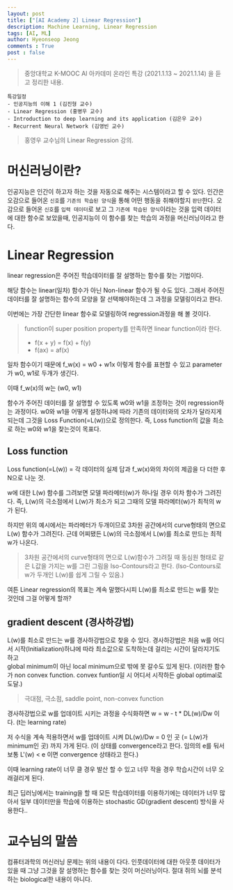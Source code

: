 ```yaml
---
layout: post
title: ["[AI Academy 2] Linear Regression"]
description: Machine Learning, Linear Regression
tags: [AI, ML]
author: Hyeonseop Jeong
comments : True
post : false
---
```


> 중앙대학교 K-MOOC AI 아카데미 온라인 특강 (2021.1.13 ~ 2021.1.14) 을 듣고 정리한 내용.

```
특강일정
- 인공지능의 이해 1 (김진형 교수)
- Linear Regression (홍병우 교수)
- Introduction to deep learning and its application (김은우 교수)
- Recurrent Neural Network (김영빈 교수)
```

> 홍영우 교수님의 Linear Regression 강의.


# 머신러닝이란?
인공지능은 인간이 하고자 하는 것을 자동으로 해주는 시스템이라고 할 수 있다. 인간은 오감으로 들어온 `신호`를 `기존의 학습된 양식`을 통해 어떤 행동을 취해야할지 `판단`한다. 
오감으로 들어온 `신호`를 `입력 데이터`로 보고 그 `기존에 학습된 양식`이라는 것을 입력 데이터에 대한 함수로 보았을때,
인공지능이 이 함수를 찾는 학습의 과정을 머신러닝이라고 한다.

# Linear Regression
linear regression은 주어진 학습데이터를 잘 설명하는 함수를 찾는 기법이다.

해당 함수는 linear(일차) 함수가 아닌 Non-linear 함수가 될 수도 있다. 그래서 주어진 데이터를 잘 설명하는 함수의 모양을 잘 선택해야하는데 그 과정을 모델링이라고 한다.

이번에는 가장 간단한 linear 함수로 모델링하여 regression과정을 해 볼 것이다.

> function이 super position property를 만족하면 linear function이라 한다.
> - f(x + y) = f(x) + f(y)
> - f(ax) = af(x)

일차 함수이기 때문에 f_w(x) = w0 + w1x 이렇게 함수를 표현할 수 있고 parameter가 w0, w1로 두개가 생긴다.

이때 f_w(x)의 w는 (w0, w1)

함수가 주어진 데이터를 잘 설명할 수 있도록 w0와 w1을 조정하는 것이 regression하는 과정이다. 
w0와 w1을 어떻게 설정하냐에 따라 기존의 데이터와의 오차가 달라지게 되는데 그것을 Loss Function(=L(w))으로 정의한다.
즉, Loss function의 값을 최소로 하는 w0와 w1을 찾는것이 목표다.

## Loss function
Loss function(=L(w)) = 각 데이터의 실제 답과 f_w(x)와의 차이의 제곱을 다 더한 후 N으로 나눈 것.

w에 대한 L(w) 함수를 그려보면 모델 파라메터(w)가 하나일 경우 이차 함수가 그려진다. 즉, L(w)의 극소점에서 L(w)가 최소가 되고 그때의 모델 파라메터(w)가 최적의 w가 된다.

하지만 위의 예시에서는 파라메터가 두개이므로 3차원 공간에서의 curve형태의 면으로 L(w) 함수가 그려진다.
근데 어찌됐든 L(w)의 극소점에서 L(w)를 최소로 만드는 최적 w가 나온다.

> 3차원 공간에서의 curve형태의 면으로 L(w)함수가 그려질 때 동심원 형태로 같은 L값을 가지는 w를 그린 그림을 Iso-Contours라고 한다. (Iso-Contours로 w가 두개인 L(w)를 쉽게 그릴 수 있음.)

여튼 Linear regression의 목표는 계속 말했다시피 L(w)를 최소로 만드는 w를 찾는 것인데 그걸 어떻게 할까? 

## gradient descent (경사하강법)
L(w)를 최소로 만드는 w를 경사하강법으로 찾을 수 있다.
경사하강법은 처음 w를 어디서 시작(Initialization)하냐에 따라 최소값으로 도착하는데 걸리는 시간이 달라지기도 하고  
global minimum이 아닌 local minimum으로 밖에 못 갈수도 있게 된다. (이러한 함수가 non convex function. convex funtion일 시 어디서 시작하든 global optimal로 도달.)

> 극대점, 극소점, saddle point, non-convex function

경사하강법으로 w를 업데이트 시키는 과정을 수식화하면 w = w - t * DL(w)/Dw 이다. (t는 learning rate)

저 수식을 계속 적용하면서 w를 업데이트 시켜 DL(w)/Dw = 0 인 곳 (= L(w)가 minimum인 곳) 까지 가게 된다. (이 상태를 convergence라고 한다. 임의의 e를 둬서 보통 L'(w) < e 이면 convergence 상태라고 한다.)

이때 learning rate이 너무 클 경우 발산 할 수 있고 너무 작을 경우 학습시간이 너무 오래걸리게 된다.

최근 딥러닝에서는 training을 할 때 모든 학습데이터를 이용하기에는 데이터가 너무 많아서 일부 데이터만을 학습에 이용하는 stochastic GD(gradient descent) 방식을 사용한다..



# 교수님의 말씀
컴퓨터과학의 머신러닝 문제는 위의 내용이 다다. 인풋데이터에 대한 아웃풋 데이터가 있을 때 그냥 그것을 잘 설명하는 함수를 찾는 것이 머신러닝이다. 절대 쥐의 뇌를 분석하는 biological한 내용이 아니다.
